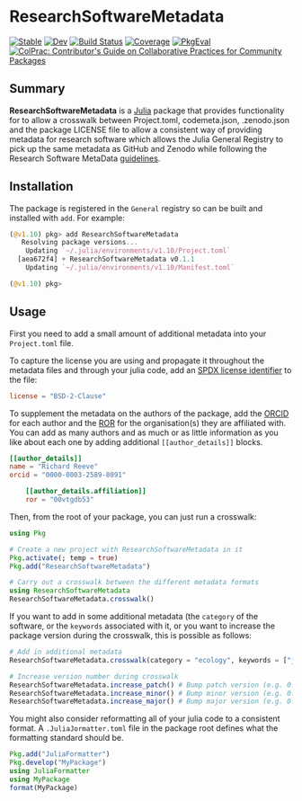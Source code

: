 # ResearchSoftwareMetadata

[![Stable](https://img.shields.io/badge/docs-stable-blue.svg)](https://richardreeve.github.io/ResearchSoftwareMetadata.jl/stable/)
[![Dev](https://img.shields.io/badge/docs-dev-blue.svg)](https://richardreeve.github.io/ResearchSoftwareMetadata.jl/dev/)
[![Build Status](https://github.com/richardreeve/ResearchSoftwareMetadata.jl/actions/workflows/testing.yaml/badge.svg?branch=main)](https://github.com/richardreeve/ResearchSoftwareMetadata.jl/actions/workflows/testing.yaml?query=branch%3Amain)
[![Coverage](https://codecov.io/gh/richardreeve/ResearchSoftwareMetadata.jl/branch/main/graph/badge.svg)](https://codecov.io/gh/richardreeve/ResearchSoftwareMetadata.jl)
[![PkgEval](https://JuliaCI.github.io/NanosoldierReports/pkgeval_badges/R/ResearchSoftwareMetadata.svg)](https://JuliaCI.github.io/NanosoldierReports/pkgeval_badges/R/ResearchSoftwareMetadata.html)
[![ColPrac: Contributor's Guide on Collaborative Practices for Community Packages](https://img.shields.io/badge/ColPrac-Contributor's%20Guide-blueviolet)](https://github.com/SciML/ColPrac)

## Summary

**ResearchSoftwareMetadata** is a [Julia](http://www.julialang.org) package that
provides functionality for to allow a crosswalk between Project.toml, codemeta.json, .zenodo.json and the package LICENSE file to allow a consistent way of providing metadata for research software which allows the Julia General Registry to pick up the same metadata as GitHub and Zenodo while following the Research Software MetaData [guidelines](https://fair-impact.github.io/RSMD-guidelines/).

## Installation

The package is registered in the `General` registry so can be
built and installed with `add`. For example:

```julia
(@v1.10) pkg> add ResearchSoftwareMetadata
   Resolving package versions...
    Updating `~/.julia/environments/v1.10/Project.toml`
  [aea672f4] + ResearchSoftwareMetadata v0.1.1
    Updating `~/.julia/environments/v1.10/Manifest.toml`

(@v1.10) pkg>
```

## Usage

First you need to add a small amount of additional metadata into your `Project.toml` file.

To  capture the license you are using and propagate it throughout the metadata files and through your julia code, add an [SPDX license identifier](https://spdx.org/licenses/) to the file:

```toml
license = "BSD-2-Clause"
```

To supplement the metadata on the authors of the package, add the [ORCID](https://orcid.org) for each author and the [ROR](https://ror.org) for the organisation(s) they are affiliated with. You can add as many authors and as much or as little information as you like about each one by adding additional `[[author_details]]` blocks.

```toml
[[author_details]]
name = "Richard Reeve"
orcid = "0000-0003-2589-8091"

    [[author_details.affiliation]]
    ror = "00vtgdb53"
```

Then, from the root of your package, you can just run a crosswalk:

```julia
using Pkg

# Create a new project with ResearchSoftwareMetadata in it
Pkg.activate(; temp = true)
Pkg.add("ResearchSoftwareMetadata")

# Carry out a crosswalk between the different metadata formats
using ResearchSoftwareMetadata
ResearchSoftwareMetadata.crosswalk()
```


If you want to add in some additional metadata (the `category` of the software, or the `keywords` associated with it, or you want to increase the package version during the crosswalk, this is possible as follows:

```julia
# Add in additional metadata
ResearchSoftwareMetadata.crosswalk(category = "ecology", keywords = ["julia", "metadata", "research software", "RSMD"])

# Increase version number during crosswalk
ResearchSoftwareMetadata.increase_patch() # Bump patch version (e.g. 0.4.1 -> 0.4.2)
ResearchSoftwareMetadata.increase_minor() # Bump minor version (e.g. 0.4.1 -> 0.5.0)
ResearchSoftwareMetadata.increase_major() # Bump major version (e.g. 0.4.1 -> 1.0.0)
```

You might also consider reformatting all of your julia code to a consistent format. A `.JuliaJormatter.toml` file in the package root defines what the formatting standard should be.

```julia
Pkg.add("JuliaFormatter")
Pkg.develop("MyPackage")
using JuliaFormatter
using MyPackage
format(MyPackage)
```
